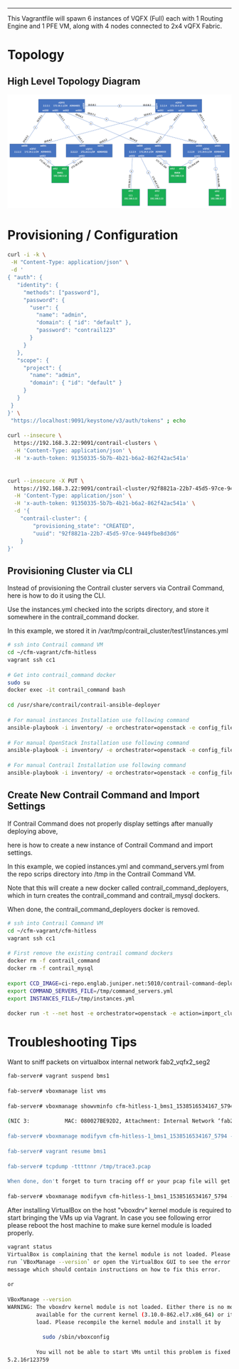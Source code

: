 ***
This Vagrantfile will spawn 6 instances of VQFX (Full) each with 1 Routing Engine and 1 PFE VM, along with 4 nodes connected to 2x4 vQFX Fabric.

# Topology 

## High Level Topology Diagram

![Web Console](images/vqfx-setup-image.png)


# Provisioning / Configuration

```bash
curl -i -k \
 -H "Content-Type: application/json" \
 -d '
{ "auth": {
   "identity": {
     "methods": ["password"],
     "password": {
       "user": {
         "name": "admin",
         "domain": { "id": "default" },
         "password": "contrail123"
       }
     }
   },
   "scope": {
     "project": {
       "name": "admin",
       "domain": { "id": "default" }
     }
   }
 }
}' \
 "https://localhost:9091/keystone/v3/auth/tokens" ; echo

curl --insecure \
  https://192.168.3.22:9091/contrail-clusters \
  -H 'Content-Type: application/json' \
  -H 'x-auth-token: 91350335-5b7b-4b21-b6a2-862f42ac541a' 


curl --insecure -X PUT \
  https://192.168.3.22:9091/contrail-cluster/92f8821a-22b7-45d5-97ce-9449fbe8d3d6 \
  -H 'Content-Type: application/json' \
  -H 'x-auth-token: 91350335-5b7b-4b21-b6a2-862f42ac541a' \
  -d '{
    "contrail-cluster": {
        "provisioning_state": "CREATED",
        "uuid": "92f8821a-22b7-45d5-97ce-9449fbe8d3d6"
    }
}'
```

## Provisioning Cluster via CLI
Instead of provisioning the Contrail cluster servers via Contrail Command, here is how to do it using the CLI.

Use the instances.yml checked into the scripts directory, and store it somewhere in the contrail_command docker.

In this example, we stored it in /var/tmp/contrail_cluster/test1/instances.yml
```bash
# ssh into Contrail command VM
cd ~/cfm-vagrant/cfm-hitless
vagrant ssh cc1

# Get into contrail_command docker
sudo su
docker exec -it contrail_command bash

cd /usr/share/contrail/contrail-ansible-deployer

# For manual instances Installation use following command
ansible-playbook -i inventory/ -e orchestrator=openstack -e config_file=/var/tmp/contrail_cluster/test1/instances.yml playbooks/configure_instances.yml

# For manual OpenStack Installation use following command
ansible-playbook -i inventory/ -e orchestrator=openstack -e config_file=/var/tmp/contrail_cluster/test1/instances.yml playbooks/install_openstack.yml

# For manual Contrail Installation use following command
ansible-playbook -i inventory/ -e orchestrator=openstack -e config_file=/var/tmp/contrail_cluster/test1/instances.yml playbooks/install_contrail.yml
```

## Create New Contrail Command and Import Settings
If Contrail Command does not properly display settings after manually deploying above, 

here is how to create a new instance of Contrail Command and import settings.

In this example, we copied instances.yml and command_servers.yml from the repo scrips directory into /tmp in the Contrail Command VM.

Note that this will create a new docker called contrail_command_deployers, which in turn creates the contrail_command and contrail_mysql dockers.

When done, the contrail_command_deployers docker is removed.

```bash
# ssh into Contrail Command VM
cd ~/cfm-vagrant/cfm-hitless
vagrant ssh cc1

# First remove the existing contrail command dockers
docker rm -f contrail_command
docker rm -f contrail_mysql

export CCD_IMAGE=ci-repo.englab.juniper.net:5010/contrail-command-deployer:5.0-284
export COMMAND_SERVERS_FILE=/tmp/command_servers.yml
export INSTANCES_FILE=/tmp/instances.yml

docker run -t --net host -e orchestrator=openstack -e action=import_cluster -v $COMMAND_SERVERS_FILE:/command_servers.yml -v $INSTANCES_FILE:/instances.yml -d --privileged --name contrail_command_deployer $CCD_IMAGE
```



# Troubleshooting Tips

Want to sniff packets on virtualbox internal network fab2_vqfx2_seg2

```bash
fab-server# vagrant suspend bms1

fab-server# vboxmanage list vms

fab-server# vboxmanage showvminfo cfm-hitless-1_bms1_1538516534167_5794

(NIC 3:           MAC: 080027BE92D2, Attachment: Internal Network ‘fab2_vqfx2_seg2')

fab-server# vboxmanage modifyvm cfm-hitless-1_bms1_1538516534167_5794 --nictrace3 on --nictracefile3 /tmp/trace3.pcap

fab-server# vagrant resume bms1

fab-server# tcpdump -ttttnnr /tmp/trace3.pcap

When done, don't forget to turn tracing off or your pcap file will get very large and fill up your disk!

fab-server# vboxmanage modifyvm cfm-hitless-1_bms1_1538516534167_5794 --nictrace3 off
```



After installing VirtualBox on the host "vboxdrv" kernel module is required to start bringing the VMs up via Vagrant. In case you see following error please reboot the host machine to make sure kernel module is loaded properly.


```bash
vagrant status
VirtualBox is complaining that the kernel module is not loaded. Please
run `VBoxManage --version` or open the VirtualBox GUI to see the error
message which should contain instructions on how to fix this error.

or

VBoxManage --version
WARNING: The vboxdrv kernel module is not loaded. Either there is no module
         available for the current kernel (3.10.0-862.el7.x86_64) or it failed to
         load. Please recompile the kernel module and install it by

           sudo /sbin/vboxconfig

         You will not be able to start VMs until this problem is fixed.
5.2.16r123759
 ```

